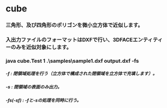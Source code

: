 # cube  
### 三角形、及び四角形のポリゴンを微小立方体で近似します。
### 入出力ファイルのフォーマットはDXFで行い、3DFACEエンティティーのみを近似対象にします。
  
### java cube.Test 1 .\samples\sample1.dxf output.dxf -fs
##### -f  : 閉領域処理を行う（立方体で構成された閉領域を立方体で充填します）。
##### -s  : 閉領域の表面のみ出力。
##### -fs(-sf) : -fと-sの処理を同時に行う。
